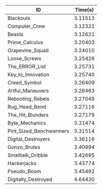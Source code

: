 |ID|Time(s)|
|-|-|
|Blackouts|3.11513|
|Computer_Crew|3.12321|
|Beasts|3.12621|
|Prime_Calculus|3.20403|
|Grapevine_Squad|3.24010|
|Loose_Screws|3.25426|
|The_ERROR_List|3.25731|
|Key_to_Innovation|3.25740|
|Creed_Symbol|3.26409|
|Artful_Maneuvers|3.26463|
|Rebooting_Rebels|3.27049|
|Rug_Heed_Bend|3.27116|
|The_Hit_Blunders|3.27179|
|Byte_Mechanics|3.31474|
|Pint_Sized_Benchwarmers|3.31514|
|Digital_Destroyers|3.36116|
|Gonzo_Brutes|3.40994|
|Smalltalk_Dribble|3.42695|
|Hackerjacks|3.43774|
|Pseudo_Boom|3.45492|
|Digitally_Destroyed|4.64430|
